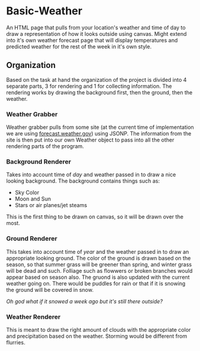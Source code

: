 # Basic-Weather
An HTML page that pulls from your location's weather and time of day to draw a representation of how it looks outside using canvas.  Might extend into it's own weather forecast page that will display temperatures and predicted weather for the rest of the week in it's own style.

## Organization
Based on the task at hand the organization of the project is divided into 4 separate parts, 3 for rendering and 1 for collecting information.  The rendering works by drawing the background first,
then the ground, then the weather.

### Weather Grabber
Weather grabber pulls from some site (at the current time of implementation we are using [forecast.weather.gov](http://www.weather.gov/)) using JSONP.  The information from the site is then put into our own Weather object to pass into all the other rendering parts of the program. 

### Background Renderer
Takes into account time of *day* and weather passed in to draw a nice looking background.  The background contains things such as:
* Sky Color
* Moon and Sun
* Stars or air planes/jet steams

This is the first thing to be drawn on canvas, so it will be drawn over the most.

### Ground Renderer
This takes into account time of *year* and the weather passed in to draw an appropriate looking ground.  The color of the ground is drawn based on the season, so that summer grass will be greener than spring, and winter grass will be dead and such.  Folliage such as flowwers or broken branches would appear based on season also.  The gruond is also updated with the current weather going on.  There would be puddles for rain or that if it is snowing the ground will be covered in snow.

*Oh god what if it snowed a week ago but it's still there outside?*

### Weather Renderer
This is meant to draw the right amount of clouds with the appropriate color and precipitation based on the weather.  Storming would be different from flurries.  


